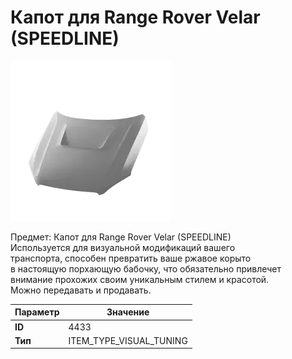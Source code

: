 # Капот для Range Rover Velar (SPEEDLINE)

![Item Image](../img/4433.webp?raw=true)

Предмет: Капот для Range Rover Velar (SPEEDLINE)<br>Используется для визуальной модификаций вашего<br>транспорта, способен превратить ваше ржавое корыто<br>в настоящую порхающую бабочку, что обязательно привлечет<br>внимание прохожих своим уникальным стилем и красотой.<br>Можно передавать и продавать.


| Параметр | Значение |
|----------|----------|
| **ID** | 4433 |
| **Тип** | ITEM_TYPE_VISUAL_TUNING |

